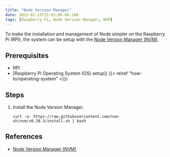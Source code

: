 ```yaml
---
title: "Node Version Manager"
date: 2023-02-13T15:03:00-04:i00
tags: [Raspberry Pi, Node Version Manager, NVM]
---
```

To make the installation and management of Node simpler on the Raspberry Pi (RPI), the system can be setup with the [Node Version Manager (NVM)](https://github.com/nvm-sh/nvm).

## Prerequisites

- RPI
- [Raspberry Pi Operating System (OS) setup]( {{< relref "how-to/operating-system" >}})

## Steps

1. Install the Node Version Manager.

   ```
   curl -o- https://raw.githubusercontent.com/nvm-sh/nvm/v0.39.3/install.sh | bash
   ```

## References

- [Node Version Manager (NVM)](https://github.com/nvm-sh/nvm)